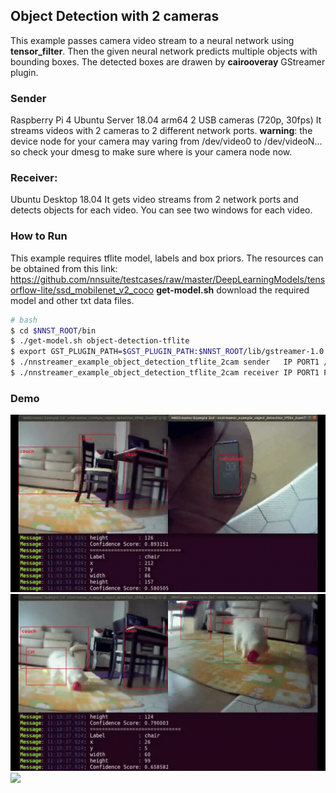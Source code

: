 ## Object Detection with 2 cameras
This example passes camera video stream to a neural network using **tensor_filter**.
Then the given neural network predicts multiple objects with bounding boxes. The detected boxes are drawen by **cairooveray** GStreamer plugin.

### Sender
Raspberry Pi 4
Ubuntu Server 18.04 arm64
2 USB cameras (720p, 30fps)
It streams videos with 2 cameras to 2 different network ports.
**warning**: the device node for your camera may varing from /dev/video0 to /dev/videoN... so check your dmesg to make sure where is your camera node now.

### Receiver:
Ubuntu Desktop 18.04
It gets video streams from 2 network ports and detects objects for each video.
You can see two windows for each video.

### How to Run
This example requires tflite model, labels and box priors.
The resources can be obtained from this link: https://github.com/nnsuite/testcases/raw/master/DeepLearningModels/tensorflow-lite/ssd_mobilenet_v2_coco
**get-model.<span>sh** download the required model and other txt data files.
```bash
# bash
$ cd $NNST_ROOT/bin
$ ./get-model.sh object-detection-tflite
$ export GST_PLUGIN_PATH=$GST_PLUGIN_PATH:$NNST_ROOT/lib/gstreamer-1.0
$ ./nnstreamer_example_object_detection_tflite_2cam sender   IP PORT1 /dev/video0 PORT2 /dev/video1
$ ./nnstreamer_example_object_detection_tflite_2cam receiver IP PORT1 PORT2
```

### Demo
![](./phone.gif)
![](./ball.gif)
![](./giveme.gif)
